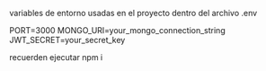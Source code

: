 variables de entorno usadas en el proyecto dentro del archivo .env

PORT=3000
MONGO_URI=your_mongo_connection_string
JWT_SECRET=your_secret_key

recuerden ejecutar npm i